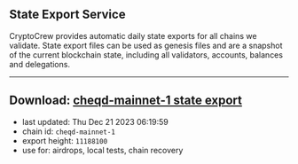 ## State Export Service
CryptoCrew provides automatic daily state exports for all chains we validate. State export files can be used as genesis files and are a snapshot of the current blockchain state, including all validators, accounts, balances and delegations.

---
**Download: [cheqd-mainnet-1 state export](https://dl.ccvalidators.com/SERVICE/cheqd/cheqd-mainnet-1_export_11188100.json)**
---

- last updated: Thu Dec 21 2023 06:19:59
- chain id: `cheqd-mainnet-1`
- export height: `11188100`
- use for: airdrops, local tests, chain recovery
